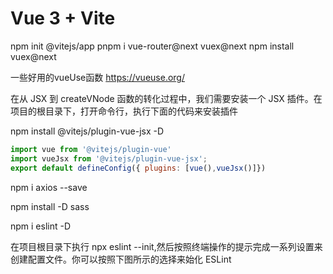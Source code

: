 # Vue 3 + Vite

npm init @vitejs/app
pnpm i vue-router@next vuex@next
npm install vuex@next


一些好用的vueUse函数
https://vueuse.org/


在从 JSX 到 createVNode 函数的转化过程中，我们需要安装一个 JSX 插件。在项目的根目录下，打开命令行，执行下面的代码来安装插件

npm install @vitejs/plugin-vue-jsx -D

```javascript
import vue from '@vitejs/plugin-vue'
import vueJsx from '@vitejs/plugin-vue-jsx';
export default defineConfig({ plugins: [vue(),vueJsx()]})

```

npm i axios --save

npm install -D sass

npm i eslint -D

在项目根目录下执行 npx eslint --init,然后按照终端操作的提示完成一系列设置来创建配置文件。你可以按照下图所示的选择来始化 ESLint

